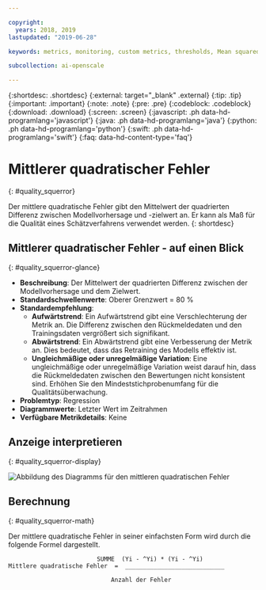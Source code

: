 ```yaml
---

copyright:
  years: 2018, 2019
lastupdated: "2019-06-28"

keywords: metrics, monitoring, custom metrics, thresholds, Mean squared error

subcollection: ai-openscale

---
```


{:shortdesc: .shortdesc}
{:external: target="_blank" .external}
{:tip: .tip}
{:important: .important}
{:note: .note}
{:pre: .pre}
{:codeblock: .codeblock}
{:download: .download}
{:screen: .screen}
{:javascript: .ph data-hd-programlang='javascript'}
{:java: .ph data-hd-programlang='java'}
{:python: .ph data-hd-programlang='python'}
{:swift: .ph data-hd-programlang='swift'}
{:faq: data-hd-content-type='faq'}

# Mittlerer quadratischer Fehler
{: #quality_squerror}

Der mittlere quadratische Fehler gibt den Mittelwert der quadrierten Differenz zwischen Modellvorhersage und -zielwert an. Er kann als Maß für die Qualität eines Schätzverfahrens verwendet werden.
{: shortdesc}

## Mittlerer quadratischer Fehler - auf einen Blick
{: #quality_squerror-glance}

- **Beschreibung**: Der Mittelwert der quadrierten Differenz zwischen der Modellvorhersage und dem Zielwert.
- **Standardschwellenwerte**: Oberer Grenzwert = 80 %
- **Standardempfehlung**:
   - **Aufwärtstrend**: Ein Aufwärtstrend gibt eine Verschlechterung der Metrik an. Die Differenz zwischen den Rückmeldedaten und den Trainingsdaten vergrößert sich signifikant.
   - **Abwärtstrend**: Ein Abwärtstrend gibt eine Verbesserung der Metrik an. Dies bedeutet, dass das Retraining des Modells effektiv ist.
   - **Ungleichmäßige oder unregelmäßige Variation**: Eine ungleichmäßige oder unregelmäßige Variation weist darauf hin, dass die Rückmeldedaten zwischen den Bewertungen nicht konsistent sind. Erhöhen Sie den Mindeststichprobenumfang für die Qualitätsüberwachung.
- **Problemtyp**: Regression
- **Diagrammwerte**: Letzter Wert im Zeitrahmen
- **Verfügbare Metrikdetails**: Keine

## Anzeige interpretieren
{: #quality_squerror-display}

![Abbildung des Diagramms für den mittleren quadratischen Fehler](images/xxxx.png)

## Berechnung
{: #quality_squerror-math}

Der mittlere quadratische Fehler in seiner einfachsten Form wird durch die folgende Formel dargestellt.

```
                         SUMME  (Yi - ^Yi) * (Yi - ^Yi)
Mittlere quadratische Fehler  =  ____________________________

                             Anzahl der Fehler
```
